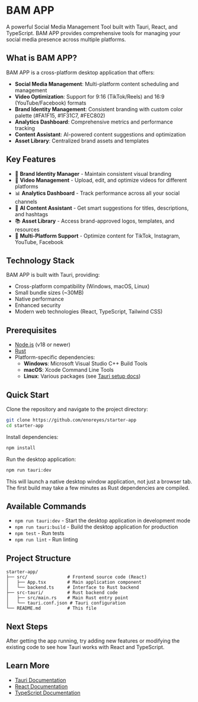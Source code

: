 # BAM APP

A powerful Social Media Management Tool built with Tauri, React, and TypeScript. BAM APP provides comprehensive tools for managing your social media presence across multiple platforms.

## What is BAM APP?

BAM APP is a cross-platform desktop application that offers:

- **Social Media Management**: Multi-platform content scheduling and management
- **Video Optimization**: Support for 9:16 (TikTok/Reels) and 16:9 (YouTube/Facebook) formats
- **Brand Identity Management**: Consistent branding with custom color palette (#FA1F15, #1F31C7, #FEC802)
- **Analytics Dashboard**: Comprehensive metrics and performance tracking
- **Content Assistant**: AI-powered content suggestions and optimization
- **Asset Library**: Centralized brand assets and templates

## Key Features

- 🎨 **Brand Identity Manager** - Maintain consistent visual branding
- 📱 **Video Management** - Upload, edit, and optimize videos for different platforms
- 📊 **Analytics Dashboard** - Track performance across all your social channels
- 🤖 **AI Content Assistant** - Get smart suggestions for titles, descriptions, and hashtags
- 📚 **Asset Library** - Access brand-approved logos, templates, and resources
- 🎯 **Multi-Platform Support** - Optimize content for TikTok, Instagram, YouTube, Facebook

## Technology Stack

BAM APP is built with Tauri, providing:
- Cross-platform compatibility (Windows, macOS, Linux)
- Small bundle sizes (~30MB)
- Native performance
- Enhanced security
- Modern web technologies (React, TypeScript, Tailwind CSS)

## Prerequisites

- [Node.js](https://nodejs.org/) (v18 or newer)
- [Rust](https://www.rust-lang.org/tools/install)
- Platform-specific dependencies:
  - **Windows**: Microsoft Visual Studio C++ Build Tools
  - **macOS**: Xcode Command Line Tools
  - **Linux**: Various packages (see [Tauri setup docs](https://tauri.app/v1/guides/getting-started/prerequisites))

## Quick Start

Clone the repository and navigate to the project directory:

```bash
git clone https://github.com/enoreyes/starter-app
cd starter-app
```

Install dependencies:

```bash
npm install
```

Run the desktop application:

```bash
npm run tauri:dev
```

This will launch a native desktop window application, not just a browser tab. The first build may take a few minutes as Rust dependencies are compiled.

## Available Commands

- `npm run tauri:dev` - Start the desktop application in development mode
- `npm run tauri:build` - Build the desktop application for production
- `npm test` - Run tests
- `npm run lint` - Run linting

## Project Structure

```
starter-app/
├── src/               # Frontend source code (React)
│   ├── App.tsx        # Main application component
│   └── backend.ts     # Interface to Rust backend
├── src-tauri/         # Rust backend code
│   ├── src/main.rs    # Main Rust entry point
│   └── tauri.conf.json # Tauri configuration
└── README.md          # This file
```

## Next Steps

After getting the app running, try adding new features or modifying the existing code to see how Tauri works with React and TypeScript.

## Learn More

- [Tauri Documentation](https://tauri.app/v1/guides/)
- [React Documentation](https://reactjs.org/)
- [TypeScript Documentation](https://www.typescriptlang.org/docs/)
